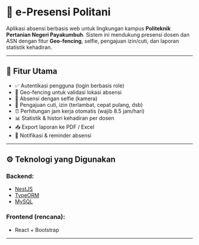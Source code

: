# 📌 e-Presensi Politani

Aplikasi absensi berbasis web untuk lingkungan kampus **Politeknik Pertanian Negeri Payakumbuh**. Sistem ini mendukung presensi dosen dan ASN dengan fitur **Geo-fencing**, selfie, pengajuan izin/cuti, dan laporan statistik kehadiran.

---

## 🚀 Fitur Utama

- ✅ Autentikasi pengguna (login berbasis role)
- 📍 Geo-fencing untuk validasi lokasi absensi
- 📸 Absensi dengan selfie (kamera)
- 📅 Pengajuan cuti, izin (terlambat, cepat pulang, dsb)
- ⏰ Perhitungan jam kerja otomatis (wajib 8.5 jam/hari)
- 📊 Statistik & histori kehadiran per dosen
- 📥 Export laporan ke PDF / Excel
- 🔔 Notifikasi & reminder absensi

---

## ⚙️ Teknologi yang Digunakan

### Backend:
- [NestJS](https://nestjs.com/)
- [TypeORM](https://typeorm.io/)
- [MySQL](https://www.mysql.com/)

### Frontend (rencana):
- React + Bootstrap

---
